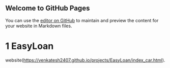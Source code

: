 ## Welcome to GitHub Pages

You can use the [editor on GitHub](https://github.com/venkatesh2407/projects/edit/master/README.md) to maintain and preview the content for your website in Markdown files.



# 1 EasyLoan

website(https://venkatesh2407.github.io/projects/EasyLoan/index_car.html).

